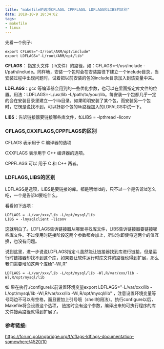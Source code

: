```yaml
---
title: "makefile的选项CFLAGS、CPPFLAGS、LDFLAGS和LIBS的区别"
date: 2018-10-9 18:34:02
tags:
- makefile
- linux
---
```




先看一个例子:

```shell
export CFLAGS="-I/root/ARM/opt/include"
export LDFLAGS="-L/root/ARM/opt/lib"
```



**CFLAGS**： 指定头文件（.h文件）的路径，如：CFLAGS=-I/usr/include -I/path/include。同样地，安装一个包时会在安装路径下建立一个include目录，当安装过程中出现问题时，试着把以前安装的包的include目录加入到该变量中来。

**LDFLAGS**：gcc 等编译器会用到的一些优化参数，也可以在里面指定库文件的位置。用法：LDFLAGS=-L/usr/lib -L/path/to/your/lib。每安装一个包都几乎一定的会在安装目录里建立一个lib目录。如果明明安装了某个包，而安装另一个包时，它愣是说找不到，可以抒那个包的lib路径加入的LDFALGS中试一下。

**LIBS**：告诉链接器要链接哪些库文件，如LIBS = -lpthread -liconv

<!-- more -->

### CFLAGS,CXXFLAGS,CPPFLAGS的区别

CFLAGS 表示用于 C 编译器的选项

CXXFLAGS 表示用于 C++ 编译器的选项。

CPPFLAGS 可以 用于 C 和 C++ 两者。



### LDFLAGS,LIBS的区别

LDFLAGS是选项，LIBS是要链接的库。都是喂给ld的，只不过一个是告诉ld怎么吃，一个是告诉ld要吃什么。

看看如下选项：

```shell
LDFLAGS = -L/var/xxx/lib -L/opt/mysql/lib
LIBS = -lmysqlclient -liconv
```

这就明白了。LDFLAGS告诉链接器从哪里寻找库文件，LIBS告诉链接器要链接哪些库文件。不过使用时链接阶段这两个参数都会加上，所以你即使将这两个的值互换，也没有问题。



说到这里，进一步说说LDFLAGS指定-L虽然能让链接器找到库进行链接，但是运行时链接器却找不到这个库，如果要让软件运行时库文件的路径也得到扩展，那么我们需要增加这两个库给"-Wl,R"

```
LDFLAGS = -L/var/xxx/lib -L/opt/mysql/lib -Wl,R/var/xxx/lib -Wl,R/opt/mysql/lib
```

如 果在执行./configure以前设置环境变量export LDFLAGS="-L/var/xxx/lib -L/opt/mysql/lib -Wl,R/var/xxx/lib -Wl,R/opt/mysql/lib" ，注意设置环境变量等号两边不可以有空格，而且要加上引号哦（shell的用法）。执行configure以后，Makefile将会设置这个选项， 链接时会有这个参数，编译出来的可执行程序的库文件搜索路径就得到扩展了。



### 参考链接:

https://forum.golangbridge.org/t/cflags-ldflags-documentation-somewhere/4520/10